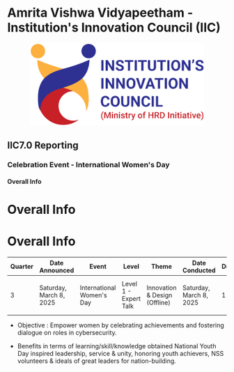 # Amrita Vishwa Vidyapeetham - Institution's Innovation Council (IIC)

<p align="center">
  <img src="https://raw.githubusercontent.com/AVV-IIC/Admin/refs/heads/main/Assets/logo/IIC.png" alt="IIC Logo" width=400 />
</p>

## IIC7.0 Reporting
### Celebration Event -  International Women's Day 

#### Overall Info

# Overall Info

# Overall Info

| Quarter | Date Announced | Event | Level | Theme | Date Conducted | Duration | Participants | Contact | Organiser |
|---------|----------------|-------|-------|-------|----------------|----------|--------------|---------|-----------|
| 3 | Saturday, March 8, 2025 | International Women's Day | Level 1 - Expert Talk | Innovation & Design (Offline) | Saturday, March 8, 2025 | 1 Hour | 94 (Students: 75, Faculty: 15, External: 4) | Wi CYS | Student Council |


- Objective :
Empower women by celebrating achievements and fostering dialogue on roles in cybersecurity.

- Benefits in terms of learning/skill/knowledge obtained 
National Youth Day inspired leadership, service & unity, honoring youth achievers, NSS volunteers & ideals of great leaders for nation-building.

